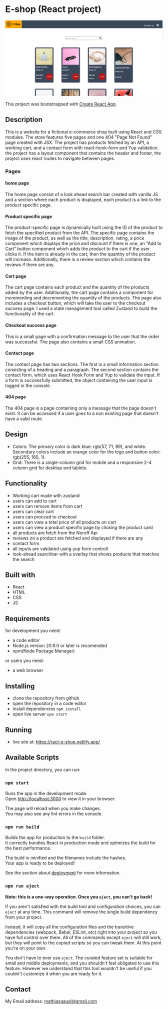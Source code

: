 # E-shop (React project)

![image](public/pictures/es.png)

This project was bootstrapped with [Create React App](https://github.com/facebook/create-react-app).

## Description

This is a website for a fictional e-commerce shop built using React and CSS modules. The store features five pages and one 404 "Page Not Found" page created with JSX. The project has products fetched by an API, a working cart, and a contact form with react-hook-form and Yup validation. the project has a layout component that contains the header and footer, the project uses react routes to navigate between pages.

### Pages

#### home page

The home page consist of a look ahead search bar created with vanilla JS and a section where each product is displayed, each product is a link to the product specific page.

#### Product specific page

The product-specific page is dynamically built using the ID of the product to fetch the specified product from the API. The specific page contains the image of the product, as well as the title, description, rating, a price component which displays the price and discount if there is one, an "Add to Cart" button component which adds the product to the cart if the user clicks it. If the item is already in the cart, then the quantity of the product will increase. Additionally, there is a review section which contains the reviews if there are any.

#### Cart page

The cart page contains each product and the quantity of the products added by the user. Additionally, the cart page contains a component for incrementing and decrementing the quantity of the products. The page also includes a checkout button, which will take the user to the checkout success page. I used a state management tool called Zustand to build the functionality of the cart.

#### Checkout success page

This is a small page with a confirmation message to the user that the order was successful. The page also contains a small CSS animation.

#### Contact page

The contact page has two sections. The first is a small information section consisting of a heading and a paragraph. The second section contains the contact form, which uses React Hook Form and Yup to validate the input. If a form is successfully submitted, the object containing the user input is logged in the console.

#### 404 page

The 404 page is a page containing only a message that the page doesn't exist. It can be accessed if a user goes to a non existing page that doesn't have a valid route.

## Design

- Colors: The primary color is dark blue: rgb(57, 71, 89), and white. Secondary colors include an orange color for the logo and button color: rgb(255, 165, 1).
- Grid: There is a single-column grid for mobile and a responsive 2-4 column grid for desktop and tablets.

## Functionality

- Working cart made with zustand
- users can add to cart
- users can remove items from cart
- users can clear cart
- users can procced to checkout
- users can view a total price of all products on cart
- users can view a product specific page by clicking the product card
- all products are fetch from the Noroff Api
- reviews on a product are fetched and displayed if there are any
- contact form
- all inputs are validated using yup form controll
- look-ahead searchbar with a overlay that shows products that matches the search

## Built with

- React
- HTML
- CSS
- JS

## Requirements

for development you need:

- a code editor
- Node.js version 20.9.0 or later is recomended
- npm(Node Package Manager)

or users you need:

- a web browser

## Installing

- clone the repository from github
- open the repository in a code editor
- install dependencies `npm install`
- open live server `npm start`

## Running

- live site at: https://ract-e-shop.netlify.app/

## Available Scripts

In the project directory, you can run:

### `npm start`

Runs the app in the development mode.\
Open [http://localhost:3000](http://localhost:3000) to view it in your browser.

The page will reload when you make changes.\
You may also see any lint errors in the console.

### `npm run build`

Builds the app for production to the `build` folder.\
It correctly bundles React in production mode and optimizes the build for the best performance.

The build is minified and the filenames include the hashes.\
Your app is ready to be deployed!

See the section about [deployment](https://facebook.github.io/create-react-app/docs/deployment) for more information.

### `npm run eject`

**Note: this is a one-way operation. Once you `eject`, you can't go back!**

If you aren't satisfied with the build tool and configuration choices, you can `eject` at any time. This command will remove the single build dependency from your project.

Instead, it will copy all the configuration files and the transitive dependencies (webpack, Babel, ESLint, etc) right into your project so you have full control over them. All of the commands except `eject` will still work, but they will point to the copied scripts so you can tweak them. At this point you're on your own.

You don't have to ever use `eject`. The curated feature set is suitable for small and middle deployments, and you shouldn't feel obligated to use this feature. However we understand that this tool wouldn't be useful if you couldn't customize it when you are ready for it.

## Contact

My Email address: mathiasgausl@gmail.com
